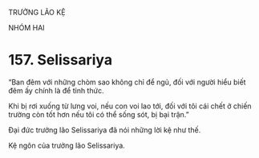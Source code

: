 TRƯỞNG LÃO KỆ

NHÓM HAI

# 157. Selissariya

“Ban đêm với những chòm sao không chỉ để ngủ, đối với người hiểu biết đêm ấy chính là để tỉnh thức.

Khi bị rơi xuống từ lưng voi, nếu con voi lao tới, đối với tôi cái chết ở chiến trường còn tốt hơn nếu tôi có thể sống sót, bị bại trận.”

Đại đức trưởng lão Selissariya đã nói những lời kệ như thế.

Kệ ngôn của trưởng lão Selissariya.
